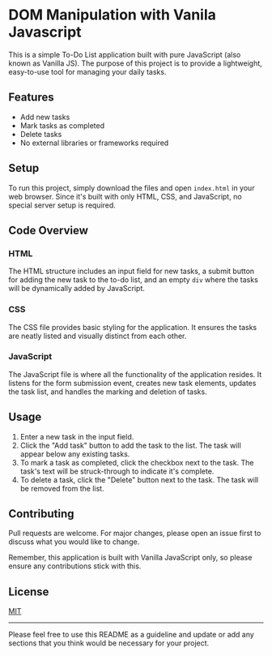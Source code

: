 # DOM Manipulation with Vanila Javascript

This is a simple To-Do List application built with pure JavaScript (also known as Vanilla JS). The purpose of this project is to provide a lightweight, easy-to-use tool for managing your daily tasks.

## Features

- Add new tasks
- Mark tasks as completed
- Delete tasks
- No external libraries or frameworks required

## Setup

To run this project, simply download the files and open `index.html` in your web browser. Since it's built with only HTML, CSS, and JavaScript, no special server setup is required.

## Code Overview

### HTML

The HTML structure includes an input field for new tasks, a submit button for adding the new task to the to-do list, and an empty `div` where the tasks will be dynamically added by JavaScript.

### CSS

The CSS file provides basic styling for the application. It ensures the tasks are neatly listed and visually distinct from each other.

### JavaScript

The JavaScript file is where all the functionality of the application resides. It listens for the form submission event, creates new task elements, updates the task list, and handles the marking and deletion of tasks.

## Usage

1. Enter a new task in the input field.
2. Click the "Add task" button to add the task to the list. The task will appear below any existing tasks.
3. To mark a task as completed, click the checkbox next to the task. The task's text will be struck-through to indicate it's complete.
4. To delete a task, click the "Delete" button next to the task. The task will be removed from the list.

## Contributing

Pull requests are welcome. For major changes, please open an issue first to discuss what you would like to change.

Remember, this application is built with Vanilla JavaScript only, so please ensure any contributions stick with this.

## License

[MIT](https://choosealicense.com/licenses/mit/)

---

Please feel free to use this README as a guideline and update or add any sections that you think would be necessary for your project.
